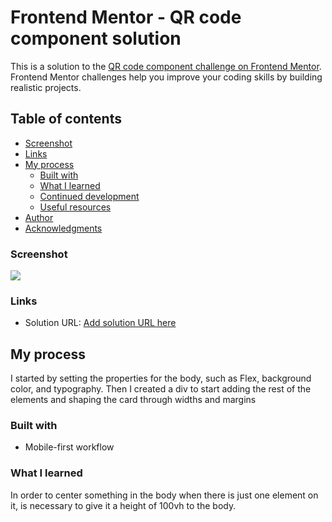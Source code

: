 # Frontend Mentor - QR code component solution

This is a solution to the [QR code component challenge on Frontend Mentor](https://www.frontendmentor.io/challenges/qr-code-component-iux_sIO_H). Frontend Mentor challenges help you improve your coding skills by building realistic projects. 

## Table of contents


  - [Screenshot](#screenshot)
  - [Links](#links)
- [My process](#my-process)
  - [Built with](#built-with)
  - [What I learned](#what-i-learned)
  - [Continued development](#continued-development)
  - [Useful resources](#useful-resources)
- [Author](#author)
- [Acknowledgments](#acknowledgments)

### Screenshot

![](./screenshot.jpg)


### Links

- Solution URL: [Add solution URL here](https://github.com/Darionvr/qr-challange)


## My process

I started by setting the properties for the body, such as Flex, background color, and typography. Then I created a div to start adding the rest of the elements and shaping the card through widths and margins



### Built with

- Mobile-first workflow


### What I learned

In order to center something in the body when there is just one element on it, is necessary to give it a height of 100vh to the body.



